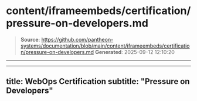# content/iframeembeds/certification/pressure-on-developers.md

> **Source**: https://github.com/pantheon-systems/documentation/blob/main/content/iframeembeds/certification/pressure-on-developers.md
> **Generated**: 2025-09-12 12:10:20

---

---
title: WebOps Certification
subtitle: "Pressure on Developers"
---

<Partial file="certification-guide/pressure-on-developers.md" />
